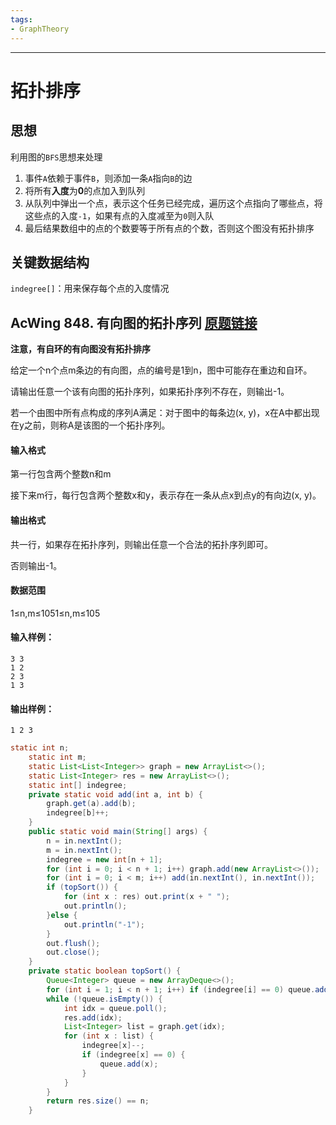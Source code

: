```yaml
---
tags:
- GraphTheory
---
```

---

# 拓扑排序

## 思想

利用图的`BFS`思想来处理

1. 事件`A`依赖于事件`B`，则添加一条`A`指向`B`的边
2. 将所有**入度**为**0**的点加入到队列
3. 从队列中弹出一个点，表示这个任务已经完成，遍历这个点指向了哪些点，将这些点的入度`-1`，如果有点的入度减至为`0`则入队
4. 最后结果数组中的点的个数要等于所有点的个数，否则这个图没有拓扑排序

## 关键数据结构

`indegree[]`：用来保存每个点的入度情况

## AcWing 848. 有向图的拓扑序列   [原题链接](https://www.acwing.com/problem/content/850/)

**注意，有自环的有向图没有拓扑排序**



给定一个n个点m条边的有向图，点的编号是1到n，图中可能存在重边和自环。

请输出任意一个该有向图的拓扑序列，如果拓扑序列不存在，则输出-1。

若一个由图中所有点构成的序列A满足：对于图中的每条边(x, y)，x在A中都出现在y之前，则称A是该图的一个拓扑序列。

#### 输入格式

第一行包含两个整数n和m

接下来m行，每行包含两个整数x和y，表示存在一条从点x到点y的有向边(x, y)。

#### 输出格式

共一行，如果存在拓扑序列，则输出任意一个合法的拓扑序列即可。

否则输出-1。

#### 数据范围

1≤n,m≤1051≤n,m≤105

#### 输入样例：

```
3 3
1 2
2 3
1 3
```

#### 输出样例：

```
1 2 3
```

```java
static int n;
    static int m;
    static List<List<Integer>> graph = new ArrayList<>();
    static List<Integer> res = new ArrayList<>();
    static int[] indegree;
    private static void add(int a, int b) {
        graph.get(a).add(b);
        indegree[b]++;
    }
    public static void main(String[] args) {
        n = in.nextInt();
        m = in.nextInt();
        indegree = new int[n + 1];
        for (int i = 0; i < n + 1; i++) graph.add(new ArrayList<>());
        for (int i = 0; i < m; i++) add(in.nextInt(), in.nextInt());
        if (topSort()) {
            for (int x : res) out.print(x + " ");
            out.println();
        }else {
            out.println("-1");
        }
        out.flush();
        out.close();
    }
    private static boolean topSort() {
        Queue<Integer> queue = new ArrayDeque<>();
        for (int i = 1; i < n + 1; i++) if (indegree[i] == 0) queue.add(i);
        while (!queue.isEmpty()) {
            int idx = queue.poll();
            res.add(idx);
            List<Integer> list = graph.get(idx);
            for (int x : list) {
                indegree[x]--;
                if (indegree[x] == 0) {
                    queue.add(x);
                }
            }
        }
        return res.size() == n;
    }
```


